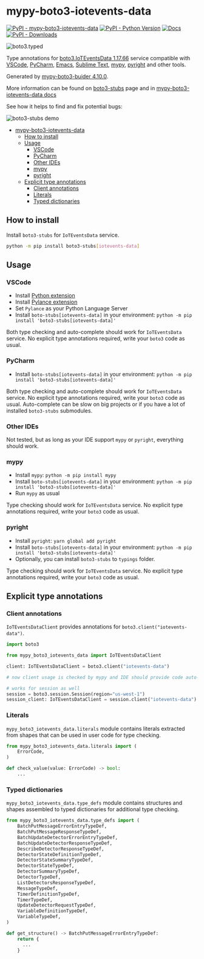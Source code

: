 # mypy-boto3-iotevents-data

[![PyPI - mypy-boto3-iotevents-data](https://img.shields.io/pypi/v/mypy-boto3-iotevents-data.svg?color=blue)](https://pypi.org/project/mypy-boto3-iotevents-data)
[![PyPI - Python Version](https://img.shields.io/pypi/pyversions/mypy-boto3-iotevents-data.svg?color=blue)](https://pypi.org/project/mypy-boto3-iotevents-data)
[![Docs](https://img.shields.io/readthedocs/mypy-boto3-builder.svg?color=blue)](https://mypy-boto3-builder.readthedocs.io/)
[![PyPI - Downloads](https://img.shields.io/pypi/dw/mypy-boto3-iotevents-data?color=blue)](https://pypistats.org/packages/mypy-boto3-iotevents-data)

![boto3.typed](https://github.com/vemel/mypy_boto3_builder/raw/master/logo.png)

Type annotations for
[boto3.IoTEventsData 1.17.66](https://boto3.amazonaws.com/v1/documentation/api/1.17.66/reference/services/iotevents-data.html#IoTEventsData)
service compatible with [VSCode](https://code.visualstudio.com/),
[PyCharm](https://www.jetbrains.com/pycharm/),
[Emacs](https://www.gnu.org/software/emacs/),
[Sublime Text](https://www.sublimetext.com/),
[mypy](https://github.com/python/mypy),
[pyright](https://github.com/microsoft/pyright) and other tools.

Generated by
[mypy-boto3-buider 4.10.0](https://github.com/vemel/mypy_boto3_builder).

More information can be found on
[boto3-stubs](https://pypi.org/project/boto3-stubs/) page and in
[mypy-boto3-iotevents-data docs](https://github.com/vemel/mypy_boto3_builder/service_docs/mypy_boto3_iotevents_data/README.md)

See how it helps to find and fix potential bugs:

![boto3-stubs demo](https://github.com/vemel/mypy_boto3_builder/raw/master/demo.gif)

- [mypy-boto3-iotevents-data](#mypy-boto3-iotevents-data)
  - [How to install](#how-to-install)
  - [Usage](#usage)
    - [VSCode](#vscode)
    - [PyCharm](#pycharm)
    - [Other IDEs](#other-ides)
    - [mypy](#mypy)
    - [pyright](#pyright)
  - [Explicit type annotations](#explicit-type-annotations)
    - [Client annotations](#client-annotations)
    - [Literals](#literals)
    - [Typed dictionaries](#typed-dictionaries)

## How to install

Install `boto3-stubs` for `IoTEventsData` service.

```bash
python -m pip install boto3-stubs[iotevents-data]
```

## Usage

### VSCode

- Install
  [Python extension](https://marketplace.visualstudio.com/items?itemName=ms-python.python)
- Install
  [Pylance extension](https://marketplace.visualstudio.com/items?itemName=ms-python.vscode-pylance)
- Set `Pylance` as your Python Language Server
- Install `boto-stubs[iotevents-data]` in your environment:
  `python -m pip install 'boto3-stubs[iotevents-data]'`

Both type checking and auto-complete should work for `IoTEventsData` service.
No explicit type annotations required, write your `boto3` code as usual.

### PyCharm

- Install `boto-stubs[iotevents-data]` in your environment:
  `python -m pip install 'boto3-stubs[iotevents-data]'`

Both type checking and auto-complete should work for `IoTEventsData` service.
No explicit type annotations required, write your `boto3` code as usual.
Auto-complete can be slow on big projects or if you have a lot of installed
`boto3-stubs` submodules.

### Other IDEs

Not tested, but as long as your IDE support `mypy` or `pyright`, everything
should work.

### mypy

- Install `mypy`: `python -m pip install mypy`
- Install `boto-stubs[iotevents-data]` in your environment:
  `python -m pip install 'boto3-stubs[iotevents-data]'`
- Run `mypy` as usual

Type checking should work for `IoTEventsData` service. No explicit type
annotations required, write your `boto3` code as usual.

### pyright

- Install `pyright`: `yarn global add pyright`
- Install `boto-stubs[iotevents-data]` in your environment:
  `python -m pip install 'boto3-stubs[iotevents-data]'`
- Optionally, you can install `boto3-stubs` to `typings` folder.

Type checking should work for `IoTEventsData` service. No explicit type
annotations required, write your `boto3` code as usual.

## Explicit type annotations

### Client annotations

`IoTEventsDataClient` provides annotations for
`boto3.client("iotevents-data")`.

```python
import boto3

from mypy_boto3_iotevents_data import IoTEventsDataClient

client: IoTEventsDataClient = boto3.client("iotevents-data")

# now client usage is checked by mypy and IDE should provide code auto-complete

# works for session as well
session = boto3.session.Session(region="us-west-1")
session_client: IoTEventsDataClient = session.client("iotevents-data")
```

### Literals

`mypy_boto3_iotevents_data.literals` module contains literals extracted from
shapes that can be used in user code for type checking.

```python
from mypy_boto3_iotevents_data.literals import (
    ErrorCode,
)

def check_value(value: ErrorCode) -> bool:
    ...
```

### Typed dictionaries

`mypy_boto3_iotevents_data.type_defs` module contains structures and shapes
assembled to typed dictionaries for additional type checking.

```python
from mypy_boto3_iotevents_data.type_defs import (
    BatchPutMessageErrorEntryTypeDef,
    BatchPutMessageResponseTypeDef,
    BatchUpdateDetectorErrorEntryTypeDef,
    BatchUpdateDetectorResponseTypeDef,
    DescribeDetectorResponseTypeDef,
    DetectorStateDefinitionTypeDef,
    DetectorStateSummaryTypeDef,
    DetectorStateTypeDef,
    DetectorSummaryTypeDef,
    DetectorTypeDef,
    ListDetectorsResponseTypeDef,
    MessageTypeDef,
    TimerDefinitionTypeDef,
    TimerTypeDef,
    UpdateDetectorRequestTypeDef,
    VariableDefinitionTypeDef,
    VariableTypeDef,
)

def get_structure() -> BatchPutMessageErrorEntryTypeDef:
    return {
      ...
    }
```
